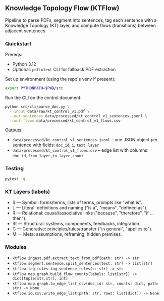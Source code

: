 ## Knowledge Topology Flow (KTFlow)

Pipeline to parse PDFs, segment into sentences, tag each sentence with a Knowledge Topology (KT) layer, and compute flows (transitions) between adjacent sentences.

### Quickstart

Prereqs:
- Python 3.12
- Optional: `pdftotext` CLI for fallback PDF extraction

Set up environment (using the repo's venv if present):

```bash
export PYTHONPATH=$PWD/src
```

Run the CLI on the control document:

```bash
python src/cli/parse_doc.py \
  --input data/raw/kt_control_v1.pdf \
  --out-sentences data/processed/kt_control_v1_sentences.jsonl \
  --out-flows data/processed/kt_control_v1_flows.csv
```

Outputs:
- `data/processed/kt_control_v1_sentences.jsonl` – one JSON object per sentence with fields: `doc_id`, `i`, `text`, `layer`
- `data/processed/kt_control_v1_flows.csv` – edge list with columns: `doc_id,from_layer,to_layer,count`

### Testing

```bash
pytest -q
```

### KT Layers (labels)

- S — Symbol: forms/terms, lists of terms, prompts like "what is".
- L — Literal: definitions and naming ("is a", "means", "defined as").
- R — Relational: causal/associative links ("because", "therefore", "if … then").
- St — Structural: systems, components, feedbacks, integration.
- G — Generative: principles/rules/transfer ("in general", "applies to").
- M — Meta: assumptions, reframing, hidden premises.

### Modules

- `ktflow.ingest.pdf.extract_text_from_pdf(path: str) -> str`
- `ktflow.segment.sentence.split_sentences(text: str) -> list[str]`
- `ktflow.tag.rules.tag_sentence_rules(s: str) -> str`
- `ktflow.map.graph.build_flow_counts(labels: list[str]) -> dict[tuple[str,str], int]`
- `ktflow.map.graph.to_edge_list_csv(doc_id: str, counts: dict, path: str) -> None`
- `ktflow.io.csv.write_edge_list(path: str, rows: list[dict]) -> None`


